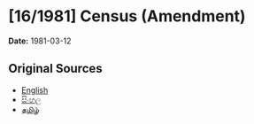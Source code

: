 # [16/1981] Census (Amendment)

**Date:** 1981-03-12

## Original Sources

- [English](https://documents.gov.lk/view/acts/1981/3/16-1981_E.pdf)
- [සිංහල](https://documents.gov.lk/view/acts/1981/3/16-1981_S.pdf)
- [தமிழ்](https://documents.gov.lk/view/acts/1981/3/16-1981_T.pdf)
